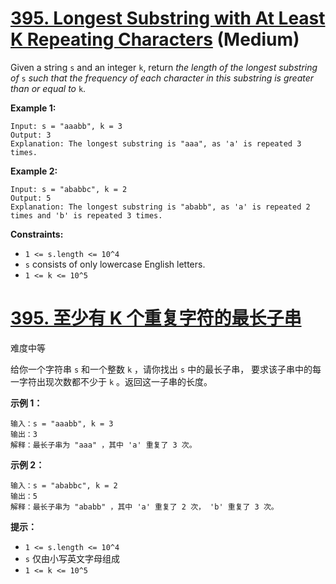 # [395. Longest Substring with At Least K Repeating Characters](https://leetcode.com/problems/longest-substring-with-at-least-k-repeating-characters/) (Medium)

Given a string `s` and an integer `k`, return *the length of the longest substring of* `s` *such that the frequency of each character in this substring is greater than or equal to* `k`.

 

**Example 1:**

```
Input: s = "aaabb", k = 3
Output: 3
Explanation: The longest substring is "aaa", as 'a' is repeated 3 times.
```

**Example 2:**

```
Input: s = "ababbc", k = 2
Output: 5
Explanation: The longest substring is "ababb", as 'a' is repeated 2 times and 'b' is repeated 3 times.
```

 

**Constraints:**

- `1 <= s.length <= 10^4`
- `s` consists of only lowercase English letters.
- `1 <= k <= 10^5`



# [395. 至少有 K 个重复字符的最长子串](https://leetcode-cn.com/problems/longest-substring-with-at-least-k-repeating-characters/)

难度中等

给你一个字符串 `s` 和一个整数 `k` ，请你找出 `s` 中的最长子串， 要求该子串中的每一字符出现次数都不少于 `k` 。返回这一子串的长度。

 

**示例 1：**

```
输入：s = "aaabb", k = 3
输出：3
解释：最长子串为 "aaa" ，其中 'a' 重复了 3 次。
```

**示例 2：**

```
输入：s = "ababbc", k = 2
输出：5
解释：最长子串为 "ababb" ，其中 'a' 重复了 2 次， 'b' 重复了 3 次。
```

 

**提示：**

- `1 <= s.length <= 10^4`
- `s` 仅由小写英文字母组成
- `1 <= k <= 10^5`